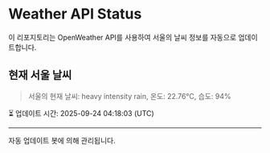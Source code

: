 
# Weather API Status

이 리포지토리는 OpenWeather API를 사용하여 서울의 날씨 정보를 자동으로 업데이트합니다.

## 현재 서울 날씨
> 서울의 현재 날씨: heavy intensity rain, 온도: 22.76°C, 습도: 94%

⏳ 업데이트 시간: 2025-09-24 04:18:03 (UTC)

---
자동 업데이트 봇에 의해 관리됩니다.
